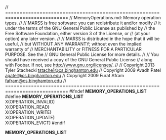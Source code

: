 // ============================================================================
//  MemoryOperations.md: Memory operation types.
//
//  MARSS is free software: you can redistribute it and/or modify
//  it under the terms of the GNU General Public License as published by
//  the Free Software Foundation, either version 3 of the License, or
//  (at your option) any later version.
//
//  MARSS is distributed in the hope that it will be useful,
//  but WITHOUT ANY WARRANTY; without even the implied warranty of
//  MERCHANTABILITY or FITNESS FOR A PARTICULAR PURPOSE.  See the
//  GNU General Public License for more details.
//
//  You should have received a copy of the GNU General Public License
//  along with Foobar.  If not, see <http://www.gnu.org/licenses/>.
//
//  Copyright 2013 Tyler Stachecki <tstache1@cs.binghamton.edu>
//  Copyright 2009 Avadh Patel <apatel@cs.binghamton.edu>
//  Copyright 2009 Furat Afram <fafram@cs.binghamton.edu>
// ============================================================================
#ifndef __MEMORY_OPERATIONS_LIST__
#define __MEMORY_OPERATIONS_LIST__ \
  X(OPERATION_INVALID) \
	X(OPERATION_READ) \
	X(OPERATION_WRITE) \
	X(OPERATION_UPDATE) \
	X(OPERATION_EVICT)
#endif

__MEMORY_OPERATIONS_LIST__

